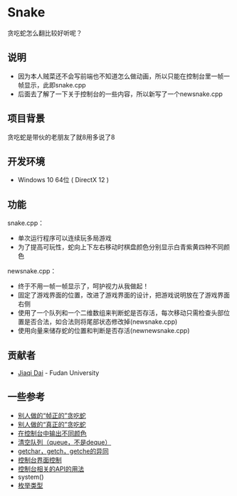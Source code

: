 # Snake

贪吃蛇怎么翻比较好听呢？

## 说明

- 因为本人贼菜还不会写前端也不知道怎么做动画，所以只能在控制台里一帧一帧显示，此即snake.cpp
- 后面去了解了一下关于控制台的一些内容，所以新写了一个newsnake.cpp

## 项目背景

贪吃蛇是带伙的老朋友了就8用多说了8

## 开发环境

- Windows 10 64位 ( DirectX 12 )

## 功能

snake.cpp：

- 单次运行程序可以连续玩多局游戏
- 为了提高可玩性，蛇向上下左右移动时棋盘颜色分别显示白青紫黄四种不同颜色

newsnake.cpp：

- 终于不用一帧一帧显示了，呵护视力从我做起！
- 固定了游戏界面的位置，改进了游戏界面的设计，把游戏说明放在了游戏界面右侧
- 使用了一个队列和一个二维数组来判断蛇是否存活，每次移动只需检查头部位置是否合法，如合法则将尾部状态修改掉(newsnake.cpp)
- 使用向量来储存蛇的位置和判断是否存活(newnewsnake.cpp)

## 贡献者

- [Jiaqi Dai](https://github.com/jqdai) - Fudan University

## 一些参考

- [别人做的“帧正的”贪吃蛇](https://blog.csdn.net/timerzip/article/details/83719740)
- [别人做的“真正的”贪吃蛇](https://blog.csdn.net/ganyonjie/article/details/91387649)
- [在控制台中输出不同颜色](https://blog.csdn.net/shinef/article/details/95026723)
- [清空队列（queue，不是deque）](https://www.cnblogs.com/zhonghuasong/p/7524624.html)
- [getchar，getch，getche的异同](https://blog.csdn.net/qq_28311415/article/details/81167211)
- [控制台界面控制](https://blog.csdn.net/bnb45/article/details/7934840)
- [控制台相关的API的用法](https://www.cnblogs.com/lanhaicode/p/10498497.html)
- system()
- [枚举类型](https://www.runoob.com/w3cnote/cpp-enum-intro.html)
